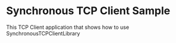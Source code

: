 # Synchronous TCP Client Sample
This TCP Client application that shows how to use SynchronousTCPClientLibrary
